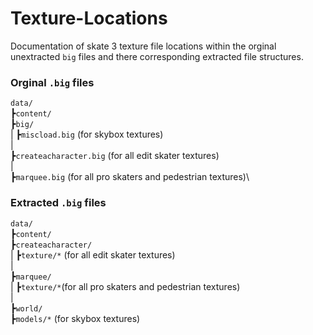 # Texture-Locations
Documentation of skate 3 texture file locations within the orginal unextracted `big` files and there corresponding extracted file structures.


### Orginal `.big` files

`data/`\
    ┣`content/`\
        ┣`big/`\
        |   ┣`miscload.big` (for skybox textures)\
        |\
        ┣`createacharacter.big` (for all edit skater textures)\
        |\
        ┣`marquee.big` (for all pro skaters and pedestrian textures)\



### Extracted `.big` files

`data/`\
    ┣`content/`\
        ┣`createacharacter/` \
        |   ┣`texture/*` (for all edit skater textures)\
        |\
        ┣`marquee/` \
        |   ┣`texture/*`(for all pro skaters and pedestrian textures)\
        |\
        ┣`world/`\
            ┣`models/*` (for skybox textures)

